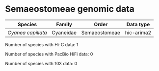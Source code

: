 # Semaeostomeae genomic data

| Species | Family | Order | Data type |
| -- | --- | --- | --- |
| *Cyanea capillata* | Cyaneidae | Semaeostomeae | hic-arima2 |

Number of species with Hi-C data: 1

Number of species with PacBio HiFi data: 0

Number of species with 10X data: 0
